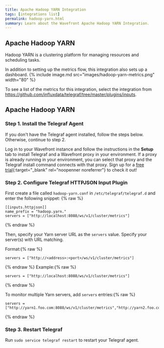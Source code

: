 ```yaml
---
title: Apache Hadoop YARN Integration
tags: [integrations list]
permalink: hadoop-yarn.html
summary: Learn about the Wavefront Apache Hadoop YARN Integration.
---
```

## Apache Hadoop YARN

Hadoop YARN is a clustering platform for managing resources and scheduling tasks.

In addition to setting up the metrics flow, this integration also sets up a dashboard.
{% include image.md src="images/hadoop-yarn-metrics.png" width="80" %}


To see a list of the metrics for this integration, select the integration from <https://github.com/influxdata/telegraf/tree/master/plugins/inputs>.
## Apache Hadoop YARN



### Step 1. Install the Telegraf Agent

If you don't have the Telegraf agent installed, follow the steps below. Otherwise, continue to step 2.

Log in to your Wavefront instance and follow the instructions in the **Setup** tab to install Telegraf and a Wavefront proxy in your environment. If a proxy is already running in your environment, you can select that proxy and the Telegraf install command connects with that proxy. Sign up for a [free trial](http://wavefront.com/sign-up/?utm_source=docs.vmware.com&utm_medium=referral&utm_campaign=docs-front-page){:target="_blank" rel="noopenner noreferrer"} to check it out!

### Step 2. Configure Telegraf HTTPJSON Input Plugin

First create a file called `hadoop-yarn.conf` in `/etc/telegraf/telegraf.d` and enter the following snippet:
{% raw %}
```
[[inputs.httpjson]]
name_prefix = "hadoop.yarn."
servers = ["http://localhost:8088/ws/v1/cluster/metrics"]
```
{% endraw %}

Then, specify your Yarn server URL as the `servers` value. Specify your server(s) with URL matching.

Format:{% raw %}
```
servers = ["http://<address>:<port>/ws/v1/cluster/metrics"]
```
{% endraw %}
Example:{% raw %}
```
servers = ["http://localhost:8088/ws/v1/cluster/metrics"]
```
{% endraw %}

To monitor multiple Yarn servers, add `servers` entries:{% raw %}
```
servers = ["http://yarn1.foo.com:8088/ws/v1/cluster/metrics","http://yarn2.foo.com:8088/ws/v1/cluster/metrics"]
```
{% endraw %}

### Step 3. Restart Telegraf

Run `sudo service telegraf restart` to restart your Telegraf agent.


